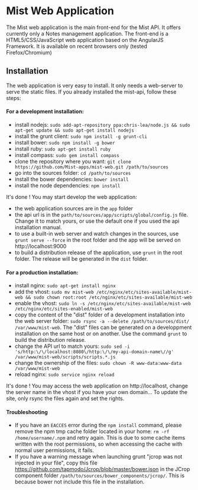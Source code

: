 Mist Web Application
====================

The Mist web application is the main front-end for the Mist API. It offers currently only a Notes management application. The front-end is a HTML5/CSS/JavaScript web application based on the AngularJS Framework. It is available on recent browsers only (tested Firefox/Chromium)

## Installation

The web application is very easy to install. It only needs a web-server to serve the static files. If you already installed the mist-api, follow these steps:

#### For a development installation:
* install nodejs: `sudo add-apt-repository ppa:chris-lea/node.js && sudo apt-get update && sudo apt-get install nodejs`
* install the grunt client: `sudo npm install -g grunt-cli`
* install bower: `sudo npm install -g bower`
* install ruby: `sudo apt-get install ruby`
* install compass: `sudo gem install compass`
* clone the repository where you want: `git clone https://github.com/Mist-apps/mist-web.git /path/to/sources`
* go into the sources folder: `cd /path/to/sources`
* install the bower dependencies: `bower install`
* install the node dependencies: `npm install`

It's done ! You may start develop the web application:
* the web application sources are in the `app` folder
* the api url is in the `path/to/sources/app/scripts/global/config.js` file. Change it to match yours, or use the default one if you used the api installation manual.
* to use a built-in web server and watch changes in the sources, use `grunt serve --force` in the root folder and the app will be served on http://localhost:9000
* to build a distribution release of the application, use `grunt` in the root folder. The release will be generated in the `dist` folder.

#### For a production installation:
* install nginx: `sudo apt-get install nginx`
* add the vhost: `sudo mv mist-web /etc/nginx/etc/sites-available/mist-web && sudo chown root:root /etc/nginx/etc/sites-available/mist-web`
* enable the vhost: `sudo ln -s /etc/nginx/etc/sites-available/mist-web /etc/nginx/etc/sites-enabled/mist-web`
* copy the content of the "dist" folder of a development installation into the web server folder: `sudo rsync -a --delete /path/to/sources/dist/ /var/www/mist-web`. The "dist" files can be generated on a developpment installation on the same host or on another. Use the command `grunt` to build the distribution release.
* change the API url to match yours: `sudo sed -i 's/http:\/\/localhost:8080\/http:\/\/my-api-domain-name\//g' /var/www/mist-web/scripts/scripts.*.js`
* change the ownership of the files: `sudo chown -R www-data:www-data /var/www/mist-web`
* reload nginx: `sudo service nginx reload`

It's done ! You may access the web application on http://localhost, change the server name in the vhost if you have your own domain... To update the site, only rsync the files again and set the rights.

#### Troubleshooting

* If you have an `EACCES` error during the `npm install` command, please remove the npm tmp cache folder located in your home: `rm -rf /home/username/.npm` and retry again. This is due to some cache items written with the root permissions, so when accessing the cache with normal user permissions, it fails.
* If you have a warning message when launching grunt "jcrop was not injected in your file", copy this file https://github.com/tapmodo/Jcrop/blob/master/bower.json in the JCrop component folder `/path/to/sources/bower_components/jcrop/`. This is because bower not include this file in the installation.
